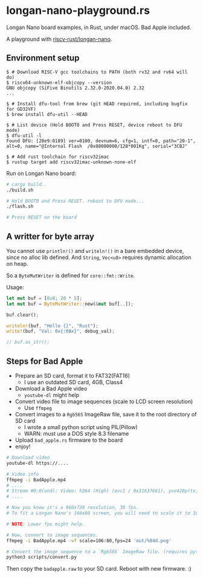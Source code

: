 # longan-nano-playground.rs

Longan Nano board examples, in Rust, under macOS. Bad Apple included.

A playground with [riscv-rust/longan-nano](https://github.com/riscv-rust/longan-nano).

## Environment setup

```console
$ # Download RISC-V gcc toolchains to PATH (both rv32 and rv64 will do)
$ riscv64-unknown-elf-objcopy --version
GNU objcopy (SiFive Binutils 2.32.0-2020.04.0) 2.32
...

$ # Install dfu-tool from brew (git HEAD required, including bugfix for GD32VF)
$ brew install dfu-util --HEAD

$ # List device (Hold BOOT0 and Press RESET, device reboot to DFU mode)
$ dfu-util -l
Found DFU: [28e9:0189] ver=0100, devnum=6, cfg=1, intf=0, path="20-1", alt=0, name="@Internal Flash  /0x08000000/128*001Kg", serial="3CBJ"

$ # Add rust toolchain for riscv32imac
$ rustup target add riscv32imac-unknown-none-elf
```

Run on Longan Nano board:

```sh
# cargo build..
./build.sh

# Hold BOOT0 and Press RESET. reboot to DFU mode...
./flash.sh

# Press RESET on the board
```

## A writter for byte array

You cannot use `println!()` and `writeln!()` in a bare embedded device, since no alloc lib defined.
And `String`, `Vec<u8>` requires dynamic allocation on heap.

So a `ByteMutWriter` is defined for `core::fmt::Write`.

Usage:

```rust
let mut buf = [0u8; 20 * 5];
let mut buf = ByteMutWriter::new(&mut buf[..]);

buf.clear();

writeln!(buf, "Hello {}", "Rust");
write!(buf, "Val: 0x{:08x}", debug_val);

// buf.as_str();
```

## Steps for Bad Apple

- Prepare an SD card, format it to FAT32(FAT16)
  - I use an outdated SD card, 4GB, Class4
- Download a Bad Apple video
  - `youtube-dl` might help
- Convert video file to image sequences (scale to LCD screen resolution)
  - Use `ffmpeg`
- Convert images to a `Rgb565` ImageRaw file, save it to the root directory of SD card
  - I wrote a small python script using PIL(Pillow)
  - WARN: must use a DOS style 8.3 filename
- Upload `bad_apple.rs` firmware to the board
- enjoy!

```sh
# Download video
youtube-dl https://....

# Video info
ffmpeg -i BadApple.mp4
# ....
# Stream #0:0(und): Video: h264 (High) (avc1 / 0x31637661), yuv420p(tv, bt709), 960x720 [SAR 1:1 DAR 4:3], 567 kb/s, 30 fps, 30 tbr, 15360 tbn, 60 tbc (default)
# ....

# Now you know it's a 960x720 resolution, 30 fps.
# To fit a Longan Nano's 160x80 screen, you will need to scale it to 106x80.

# NOTE: Lower fps might help.

# Now, convert to image sequences.
ffmpeg -i BadApple.mp4 -vf scale=106:80,fps=24 'out/%04d.png'

# Convert the image sequence to a `Rgb565` ImageRaw file. (requires python3-pillow)
python3 scripts/convert.py
```

Then copy the `badapple.raw` to your SD card. Reboot with new firmware. :)
